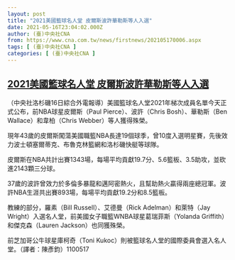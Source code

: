 ```yaml
---
layout: post
title: "2021美國籃球名人堂 皮爾斯波許華勒斯等人入選"
date: 2021-05-16T23:04:02.000Z
author: (臺)中央社CNA
from: https://www.cna.com.tw/news/firstnews/202105170006.aspx
tags: [ (臺)中央社CNA ]
categories: [ (臺)中央社CNA ]
---
```

<!--1621206242000-->
[2021美國籃球名人堂 皮爾斯波許華勒斯等人入選](https://www.cna.com.tw/news/firstnews/202105170006.aspx)
------

<div>
<div></div><div class="paragraph"><p>（中央社洛杉磯16日綜合外電報導）美國籃球名人堂2021年梯次成員名單今天正式公布，前NBA球星皮爾斯（Paul Pierce）、波許（Chris Bosh）、華勒斯（Ben Wallace）和韋柏（Chris Webber）等人獲得殊榮。</p><p>現年43歲的皮爾斯闖蕩美國職籃NBA長達19個球季，曾10度入選明星賽，先後效力波士頓塞爾蒂克、布魯克林籃網和洛杉磯快艇等球隊。</p><p>皮爾斯在NBA共計出賽1343場，每場平均貢獻19.7分、5.6籃板、3.5助攻，並砍進2143顆三分球。</p><p>37歲的波許曾效力於多倫多暴龍和邁阿密熱火，且幫助熱火贏得兩座總冠軍。波許NBA生涯共出賽893場，每場平均貢獻19.2分和8.5籃板。</p><p>教練的部分，羅素（Bill Russell）、艾德曼（Rick Adelman）和萊特（Jay Wright）入選名人堂，前美國女子職籃WNBA球星葛瑞菲斯（Yolanda Griffith）和傑克森（Lauren Jackson）也同獲殊榮。</p><p>前芝加哥公牛球星庫柯奇（Toni Kukoc）則被籃球名人堂的國際委員會選入名人堂。（譯者：陳彥鈞）1100517</p></div>
</div>
